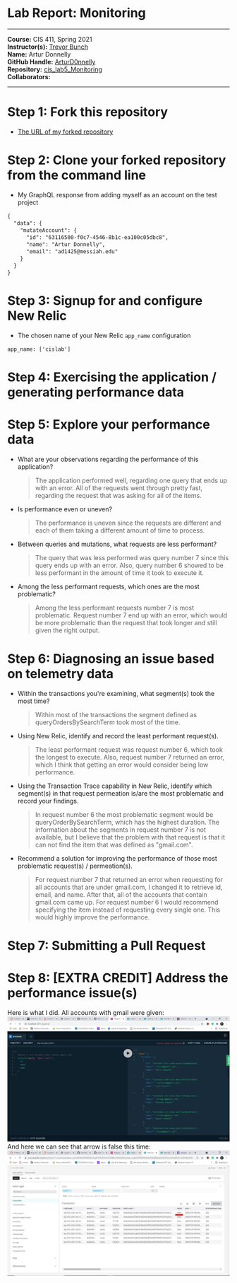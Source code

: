 # Lab Report: Monitoring
___
**Course:** CIS 411, Spring 2021  
**Instructor(s):** [Trevor Bunch](https://github.com/trevordbunch)  
**Name:** Artur Donnelly  
**GitHub Handle:** [ArturD0nnelly](https://github.com/ArturD0nnelly)  
**Repository:** [cis_lab5_Monitoring](https://github.com/ArturD0nnelly/cis411_lab5_Monitoring)  
**Collaborators:** 
___

# Step 1: Fork this repository
- [The URL of my forked repository](https://github.com/ArturD0nnelly/cis411_lab5_Monitoring)

# Step 2: Clone your forked repository from the command line
- My GraphQL response from adding myself as an account on the test project
```
{
  "data": {
    "mutateAccount": {
      "id": "63116500-f0c7-4546-8b1c-ea100c05dbc8",
      "name": "Artur Donnelly",
      "email": "ad1425@messiah.edu"
    }
  }
}
```

# Step 3: Signup for and configure New Relic
- The chosen name of your New Relic ```app_name``` configuration
```
app_name: ['cislab']
```

# Step 4: Exercising the application / generating performance data



# Step 5: Explore your performance data
* What are your observations regarding the performance of this application? 
  > The application performed well, regarding one query that ends up with an error. All of the requests went through pretty fast, regarding the request that was asking for all of the items. 
* Is performance even or uneven? 
  > The performance is uneven since the requests are different and each of them taking a different amount of time to process.
* Between queries and mutations, what requests are less performant? 
  > The query that was less performed was query number 7 since this query ends up with an error. Also, query number 6 showed to be less performant in the amount of time it took to execute it. 
* Among the less performant requests, which ones are the most problematic?
  > Among the less performant requests number 7 is most problematic. Request number 7 end up with an error, which would be more problematic than the request that took longer and still given the right output.

# Step 6: Diagnosing an issue based on telemetry data
* Within the transactions you're examining, what segment(s) took the most time?
  > Within most of the transactions the segment defined as queryOrdersBySearchTerm took most of the time.
* Using New Relic, identify and record the least performant request(s).
  > The least performant request was request number 6, which took the longest to execute. Also, request number 7 returned an error, which I think that getting an error would consider being low performance.
* Using the Transaction Trace capability in New Relic, identify which segment(s) in that request permeation is/are the most problematic and record your findings.
  > In request number 6 the most problematic segment would be queryOrderBySearchTerm, which has the highest duration. The information about the segments in request number 7 is not available, but I believe that the problem with that request is that it can not find the item that was defined as "gmail.com". 
* Recommend a solution for improving the performance of those most problematic request(s) / permeation(s).
  > For request number 7 that returned an error when requesting for all accounts that are under gmail.com, I changed it to retrieve id, email, and name. After that, all of the accounts that contain gmail.com came up. 
  For request number 6 I would recommend specifying the item instead of requesting every single one. This would highly improve the performance.
  

# Step 7: Submitting a Pull Request


# Step 8: [EXTRA CREDIT] Address the performance issue(s)
Here is what I did. All accounts with gmail were given: 
  ![Changes made to graphql code](../assets/graphql_gmail.png)
  And here we can see that arrow is false this time:
  ![False arror for gmail.com](../assets/Inkederror_is_false_LI.jpg)